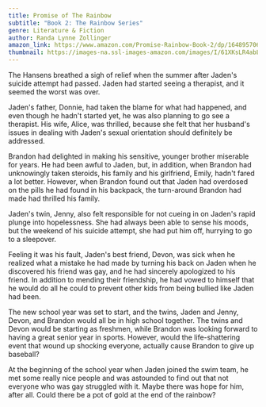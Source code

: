 ```yaml
---
title: Promise of The Rainbow
subtitle: "Book 2: The Rainbow Series"
genre: Literature & Fiction
author: Randa Lynne Zollinger
amazon_link: https://www.amazon.com/Promise-Rainbow-Book-2/dp/1648957064/ref=tmm_pap_swatch_0?_encoding=UTF8&qid=1643097538&sr=8-1
thumbnail: https://images-na.ssl-images-amazon.com/images/I/61XKsLR4abL.jpg
---
```

The Hansens breathed a sigh of relief when the summer after Jaden's suicide attempt had passed. Jaden had started seeing a therapist, and it seemed the worst was over.

Jaden's father, Donnie, had taken the blame for what had happened, and even though he hadn't started yet, he was also planning to go see a therapist. His wife, Alice, was thrilled, because she felt that her husband's issues in dealing with Jaden's sexual orientation should definitely be addressed.

Brandon had delighted in making his sensitive, younger brother miserable for years. He had been awful to Jaden, but, in addition, when Brandon had unknowingly taken steroids, his family and his girlfriend, Emily, hadn't fared a lot better. However, when Brandon found out that Jaden had overdosed on the pills he had found in his backpack, the turn-around Brandon had made had thrilled his family.

Jaden's twin, Jenny, also felt responsible for not cueing in on Jaden's rapid plunge into hopelessness. She had always been able to sense his moods, but the weekend of his suicide attempt, she had put him off, hurrying to go to a sleepover.

Feeling it was his fault, Jaden's best friend, Devon, was sick when he realized what a mistake he had made by turning his back on Jaden when he discovered his friend was gay, and he had sincerely apologized to his friend. In addition to mending their friendship, he had vowed to himself that he would do all he could to prevent other kids from being bullied like Jaden had been.

The new school year was set to start, and the twins, Jaden and Jenny, Devon, and Brandon would all be in high school together. The twins and Devon would be starting as freshmen, while Brandon was looking forward to having a great senior year in sports. However, would the life-shattering event that wound up shocking everyone, actually cause Brandon to give up baseball?

At the beginning of the school year when Jaden joined the swim team, he met some really nice people and was astounded to find out that not everyone who was gay struggled with it. Maybe there was hope for him, after all. Could there be a pot of gold at the end of the rainbow?